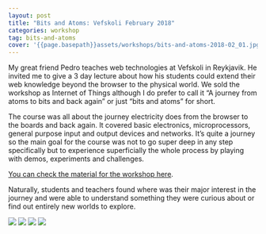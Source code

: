 ```yaml
---
layout: post
title: "Bits and Atoms: Vefskoli February 2018"
categories: workshop
tag: bits-and-atoms
cover: '{{page.basepath}}assets/workshops/bits-and-atoms-2018-02_01.jpg'
---
```


My great friend Pedro teaches web technologies at Vefskoli in Reykjavik. He invited me to give a 3 day lecture about how his students could extend their web knowledge beyond the browser to the physical world. We sold the workshop as Internet of Things although I do prefer to call it “A journey from atoms to bits and back again” or just “bits and atoms” for short.

The course was all about the journey electricity does from the browser to the boards and back again. It covered basic electronics, microprocessors, general purpose input and output devices and networks. It’s quite a journey so the main goal for the course was not to go super deep in any step specifically but to experience superficially the whole process by playing with demos, experiments and challenges.

[You can check the material for the workshop here](https://github.com/murilopolese/bits-and-atoms).

Naturally, students and teachers found where was their major interest in the journey and were able to understand something they were curious about or find out entirely new worlds to explore.

![]({{page.basepath}}assets/workshops/bits-and-atoms-2018-02_01.jpg)
![]({{page.basepath}}assets/workshops/bits-and-atoms-2018-02_04.jpg)
![]({{page.basepath}}assets/workshops/bits-and-atoms-2018-02_02.jpg)
![]({{page.basepath}}assets/workshops/bits-and-atoms-2018-02_03.jpg)
